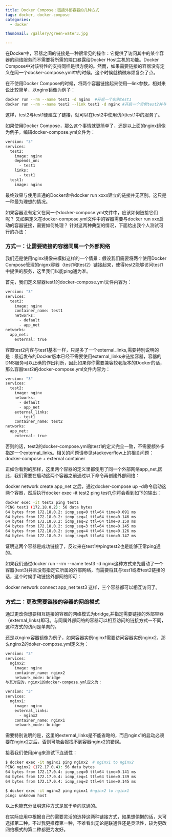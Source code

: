 ```yaml
---
title: Docker Compose：链接外部容器的几种方式
tags: docker, docker-compose
categories: 
  - docker

thumbnail: /gallery/green-water3.jpg

---
```

在Docker中，容器之间的链接是一种很常见的操作：它提供了访问其中的某个容器的网络服务而不需要将所需的端口暴露给Docker Host主机的功能。Docker Compose中对该特性的支持同样是很方便的。然而，如果需要链接的容器没有定义在同一个docker-compose.yml中的时候，这个时候就稍微麻烦复杂了点。

<!-- more -->

在不使用Docker Compose的时候，将两个容器链接起来使用—link参数，相对来说比较简单，以nginx镜像为例子：

```bash
docker run --rm --name test1 -d nginx  #开启一个实例test1
docker run --rm --name test2 --link test1 -d nginx #开启一个实例test2并与test1建立链接
```

这样，test2与test1便建立了链接，就可以在test2中使用访问test1中的服务了。

如果使用Docker Compose，那么这个事情就更简单了，还是以上面的nginx镜像为例子，编辑docker-compose.yml文件为：

```bash
version: "3"
services:
  test2:
    image: nginx
    depends_on:
      - test1
    links:
      - test1
  test1:
    image: nginx
```

最终效果与使用普通的Docker命令docker run xxxx建立的链接并无区别。这只是一种最为理想的情况。

如果容器没有定义在同一个docker-compose.yml文件中，应该如何链接它们呢？
又如果定义在docker-compose.yml文件中的容器需要与docker run xxx启动的容器链接，需要如何处理？
针对这两种典型的情况，下面给出我个人测试可行的办法：

### 方式一：让需要链接的容器同属一个外部网络

我们还是使用nginx镜像来模拟这样的一个情景：假设我们需要将两个使用Docker Compose管理的nignx容器（test1和test2）链接起来，使得test2能够访问test1中提供的服务，这里我们以能ping通为准。

首先，我们定义容器test1的docker-compose.yml文件内容为：

```bash
version: "3"
services:
  test2:
    image: nginx
    container_name: test1
    networks:
      - default
      - app_net
networks:
  app_net:
    external: true
```

容器test2内容与test1基本一样，只是多了一个external_links,需要特别说明的是：最近发布的Docker版本已经不需要使用external_links来链接容器，容器的DNS服务可以正确的作出判断，因此如果你你需要兼容较老版本的Docker的话，那么容器test2的docker-compose.yml文件内容为：

```bash
version: "3"
services:
  test2:
    image: nginx
    networks:
      - default
      - app_net
    external_links:
      - test1
    container_name: test2
networks:
  app_net:
    external: true
```

否则的话，test2的docker-compose.yml和test1的定义完全一致，不需要额外多指定一个external_links。相关的问题请参见stackoverflow上的相关问题：docker-compose + external container

正如你看到的那样，这里两个容器的定义里都使用了同一个外部网络app_net,因此，我们需要在启动这两个容器之前通过以下命令再创建外部网络：

docker network create app_net
之后，通过docker-compose up -d命令启动这两个容器，然后执行docker exec -it test2 ping test1,你将会看到如下的输出：

```bash
docker exec -it test2 ping test1
PING test1 (172.18.0.2): 56 data bytes
64 bytes from 172.18.0.2: icmp_seq=0 ttl=64 time=0.091 ms
64 bytes from 172.18.0.2: icmp_seq=1 ttl=64 time=0.146 ms
64 bytes from 172.18.0.2: icmp_seq=2 ttl=64 time=0.150 ms
64 bytes from 172.18.0.2: icmp_seq=3 ttl=64 time=0.145 ms
64 bytes from 172.18.0.2: icmp_seq=4 ttl=64 time=0.126 ms
64 bytes from 172.18.0.2: icmp_seq=5 ttl=64 time=0.147 ms
```

证明这两个容器是成功链接了，反过来在test1中pingtest2也是能够正常ping通的。

如果我们通过docker run --rm --name test3 -d nginx这种方式来先启动了一个容器(test3)并且没有指定它所属的外部网络，而需要将其与test1或者test2链接的话，这个时候手动链接外部网络即可：

docker network connect app_net test3
这样，三个容器都可以相互访问了。

### 方式二：更改需要链接的容器的网络模式

通过更改你想要相互链接的容器的网络模式为bridge,并指定需要链接的外部容器（external_links)即可。与同属外部网络的容器可以相互访问的链接方式一不同，这种方式的访问是单向的。

还是以nginx容器镜像为例子，如果容器实例nginx1需要访问容器实例nginx2，那么nginx2的doker-compose.yml定义为：

```bash
version: "3"
services:
  nginx2:
    image: nginx
    container_name: nginx2
    network_mode: bridge
与其对应的，nginx1的docker-compose.yml定义为：

version: "3"
services:
  nginx1:
    image: nginx
    external_links:
      - nginx2
    container_name: nginx1
    network_mode: bridge
```

需要特别说明的是，这里的external_links是不能省略的，而且nginx1的启动必须要在nginx2之后，否则可能会报找不到容器nginx2的错误。

接着我们使用ping来测试下连通性：
```bash
$ docker exec -it nginx1 ping nginx2  # nginx1 to nginx2
PING nginx2 (172.17.0.4): 56 data bytes
64 bytes from 172.17.0.4: icmp_seq=0 ttl=64 time=0.141 ms
64 bytes from 172.17.0.4: icmp_seq=1 ttl=64 time=0.139 ms
64 bytes from 172.17.0.4: icmp_seq=2 ttl=64 time=0.145 ms

$ docker exec -it nginx2 ping nginx1 #nginx2 to nginx1
ping: unknown host
```

以上也能充分证明这种方式是属于单向联通的。

在实际应用中根据自己的需要灵活的选择这两种链接方式，如果想偷懒的话，大可选择第二种。不过我更推荐第一种，不难看出无论是联通性还是灵活性，较为更改网络模式的第二种都更为友好。



